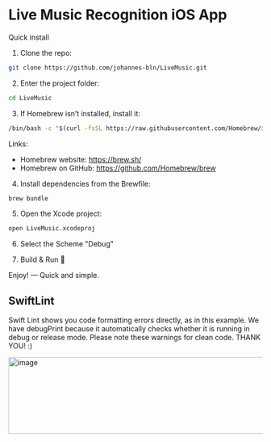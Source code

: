# Live Music Recognition iOS App

Quick install

1. Clone the repo:

```zsh
git clone https://github.com/johannes-bln/LiveMusic.git
```

2. Enter the project folder:

```zsh
cd LiveMusic
```

3. If Homebrew isn’t installed, install it:

```zsh
/bin/bash -c "$(curl -fsSL https://raw.githubusercontent.com/Homebrew/install/HEAD/install.sh)"
```

Links:

- Homebrew website: https://brew.sh/
- Homebrew on GitHub: https://github.com/Homebrew/brew

4. Install dependencies from the Brewfile:

```zsh
brew bundle
```

5. Open the Xcode project:

```zsh
open LiveMusic.xcodeproj
```

6. Select the Scheme "Debug"


7. Build & Run 🔨

Enjoy! — Quick and simple.



## SwiftLint
Swift Lint shows you code formatting errors directly, as in this example. We have debugPrint because it automatically checks whether it is running in debug or release mode. Please note these warnings for clean code. THANK YOU! :)

<img width="1881" height="152" alt="image" src="https://github.com/user-attachments/assets/b4b5a57a-870e-41c9-b88e-53562d3d8fa6" />
